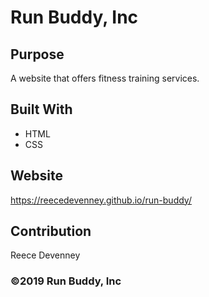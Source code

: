 # Run Buddy, Inc

## Purpose
A website that offers fitness training services.

## Built With
* HTML
* CSS

## Website
https://reecedevenney.github.io/run-buddy/

## Contribution
Reece Devenney

### ©️2019 Run Buddy, Inc 

